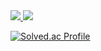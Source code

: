 
<a href="s">
  <img src="https://github-readme-stats.vercel.app/api?username=ysh4296&theme=tokyonight&show_icons=true"/>
</a>


<a href="s">
  <img src="https://github-readme-stats.vercel.app/api/top-langs/?username=ysh4296&exclude_repo=dkssud8150.github.io&layout=compact&theme=tokyonight" />
</a>


[![Solved.ac Profile](http://mazassumnida.wtf/api/v2/generate_badge?boj=dbtmdgns4296)](https://solved.ac/dbtmdgns4296/)

